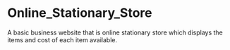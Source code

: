 # Online_Stationary_Store
A basic business website that is online stationary store which displays the items and cost of each item available.
